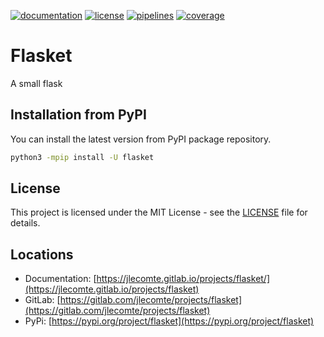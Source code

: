 [![documentation](https://img.shields.io/badge/documentation-html-informational)](https://jlecomte.gitlab.io/projects/flasket)
[![license](https://img.shields.io/badge/license-MIT-brightgreen)](https://spdx.org/licenses/MIT.html)
[![pipelines](https://gitlab.com/jlecomte/projects/flasket/badges/master/pipeline.svg)](https://gitlab.com/jlecomte/projects/flasket/pipelines)
[![coverage](https://gitlab.com/jlecomte/projects/flasket/badges/master/coverage.svg)](https://jlecomte.gitlab.io/projects/flasket/coverage/index.html)

# Flasket

A small flask

## Installation from PyPI

You can install the latest version from PyPI package repository.

~~~bash
python3 -mpip install -U flasket
~~~

## License

This project is licensed under the MIT License - see the [LICENSE](LICENSE) file for details.

## Locations

  * Documentation: [https://jlecomte.gitlab.io/projects/flasket/](https://jlecomte.gitlab.io/projects/flasket)
  * GitLab: [https://gitlab.com/jlecomte/projects/flasket](https://gitlab.com/jlecomte/projects/flasket)
  * PyPi: [https://pypi.org/project/flasket](https://pypi.org/project/flasket)

